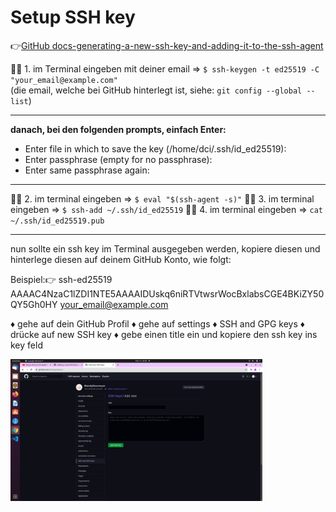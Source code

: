 # Setup SSH key 


:point_right:[GitHub docs-generating-a-new-ssh-key-and-adding-it-to-the-ssh-agent](https://docs.github.com/en/authentication/connecting-to-github-with-ssh/generating-a-new-ssh-key-and-adding-it-to-the-ssh-agent)

:woman_technologist: 1. im Terminal eingeben mit deiner email => `$ ssh-keygen -t ed25519 -C "your_email@example.com"`\
(die email, welche bei GitHub hinterlegt ist, siehe: `git config --global --list`)

---
**danach, bei den folgenden prompts, einfach Enter:**

- Enter file in which to save the key (/home/dci/.ssh/id_ed25519):
- Enter passphrase (empty for no passphrase):
- Enter same passphrase again: 

---
:woman_technologist: 2. im terminal eingeben => `$ eval "$(ssh-agent -s)"`
:woman_technologist: 3. im terminal eingeben => `$ ssh-add ~/.ssh/id_ed25519`
:woman_technologist: 4. im terminal eingeben => `cat ~/.ssh/id_ed25519.pub`

---
nun sollte ein ssh key im Terminal ausgegeben werden, kopiere diesen und hinterlege diesen auf deinem GitHub Konto, wie folgt:

Beispiel::point_right: ssh-ed25519 AAAAC4NzaC1lZDI1NTE5AAAAIDUskq6niRTVtwsrWocBxlabsCGE4BKiZY50QY5Gh0HY your_email@example.com

:diamonds: gehe auf dein GitHub Profil
:diamonds: gehe auf settings 
:diamonds: SSH and GPG keys 
:diamonds: drücke auf new SSH key 
:diamonds: gebe einen title ein und kopiere den ssh key ins key feld

<img src="ssh-github.png" alt="ssh-github" width="80%"> 

